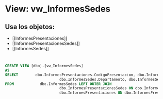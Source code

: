 # View: vw_InformesSedes

## Usa los objetos:
- [[InformesPresentaciones]]
- [[InformesPresentacionesSedes]]
- [[InformesSedes]]

```sql


CREATE VIEW [dbo].[vw_InformesSedes]
AS
SELECT        dbo.InformesPresentaciones.CodigoPresentacion, dbo.InformesPresentaciones.NombrePresentacion, dbo.InformesSedes.CodigoSede, dbo.InformesSedes.NombreSede, dbo.InformesSedes.Ciudad, 
                         dbo.InformesSedes.Departamento, dbo.InformesSedes.Diferencia, dbo.InformesPresentacionesSedes.Orden
FROM            dbo.InformesSedes LEFT OUTER JOIN
                         dbo.InformesPresentacionesSedes ON dbo.InformesPresentacionesSedes.CodigoSede = dbo.InformesSedes.CodigoSede LEFT OUTER JOIN
                         dbo.InformesPresentaciones ON dbo.InformesPresentaciones.CodigoPresentacion = dbo.InformesPresentacionesSedes.CodigoPresentacion

```
